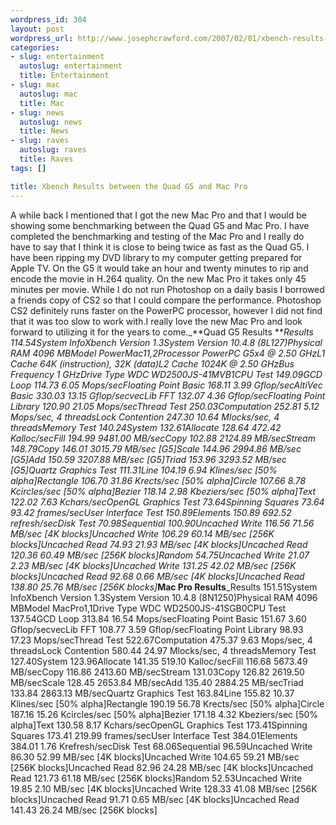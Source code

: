 ```yaml
--- 
wordpress_id: 304
layout: post
wordpress_url: http://www.josephcrawford.com/2007/02/01/xbench-results-between-the-quad-g5-and-mac-pro/
categories: 
- slug: entertainment
  autoslug: entertainment
  title: Entertainment
- slug: mac
  autoslug: mac
  title: Mac
- slug: news
  autoslug: news
  title: News
- slug: raves
  autoslug: raves
  title: Raves
tags: []

title: Xbench Results between the Quad G5 and Mac Pro
---
```

A while back I mentioned that I got the new Mac Pro and that I would be showing some benchmarking between the Quad G5 and Mac Pro.  I have completed the benchmarking and testing of the Mac Pro and I really do have to say that I think it is close to being twice as fast as the Quad G5.  I have been ripping my DVD library to my computer getting prepared for Apple TV.  On the G5 it would take an hour and twenty minutes to rip and encode the movie in H.264 quality.  On the new Mac Pro it takes only 45 minutes per movie.   While I do not run Photoshop on a daily basis I borrowed a friends copy of CS2 so that I could compare the performance.  Photoshop CS2 definitely runs faster on the PowerPC processor, however I did not find that it was too slow to work with.I really love the new Mac Pro and look forward to utilizing it for the years to come.<!--more-->_**Quad G5 Results **_Results    114.54System InfoXbench Version        1.3System Version        10.4.8 (8L127)Physical RAM        4096 MBModel        PowerMac11,2Processor        PowerPC G5x4 @ 2.50 GHzL1 Cache        64K (instruction), 32K (data)L2 Cache        1024K @ 2.50 GHzBus Frequency        1 GHzDrive Type        WDC WD2500JS-41MVB1CPU Test    149.09GCD Loop    114.73    6.05 Mops/secFloating Point Basic    168.11    3.99 Gflop/secAltiVec Basic    330.03    13.15 Gflop/secvecLib FFT    132.07    4.36 Gflop/secFloating Point Library    120.90    21.05 Mops/secThread Test    250.03Computation    252.81    5.12 Mops/sec, 4 threadsLock Contention    247.30    10.64 Mlocks/sec, 4 threadsMemory Test    140.24System    132.61Allocate    128.64    472.42 Kalloc/secFill    194.99    9481.00 MB/secCopy    102.88    2124.89 MB/secStream    148.79Copy    146.01    3015.79 MB/sec [G5]Scale    144.96    2994.86 MB/sec [G5]Add    150.59    3207.88 MB/sec [G5]Triad    153.96    3293.52 MB/sec [G5]Quartz Graphics Test    111.31Line    104.19    6.94 Klines/sec [50% alpha]Rectangle    106.70    31.86 Krects/sec [50% alpha]Circle    107.66    8.78 Kcircles/sec [50% alpha]Bezier    118.14    2.98 Kbeziers/sec [50% alpha]Text    122.02    7.63 Kchars/secOpenGL Graphics Test    73.64Spinning Squares    73.64    93.42 frames/secUser Interface Test    150.89Elements    150.89    692.52 refresh/secDisk Test    70.98Sequential    100.90Uncached Write    116.56    71.56 MB/sec [4K blocks]Uncached Write    106.29    60.14 MB/sec [256K blocks]Uncached Read    74.93    21.93 MB/sec [4K blocks]Uncached Read    120.36    60.49 MB/sec [256K blocks]Random    54.75Uncached Write    21.07    2.23 MB/sec [4K blocks]Uncached Write    131.25    42.02 MB/sec [256K blocks]Uncached Read    92.68    0.66 MB/sec [4K blocks]Uncached Read    138.80    25.76 MB/sec [256K blocks]_**Mac Pro Results**_Results    151.51System InfoXbench Version        1.3System Version        10.4.8 (8N1250)Physical RAM        4096 MBModel        MacPro1,1Drive Type        WDC WD2500JS-41SGB0CPU Test    137.54GCD Loop    313.84    16.54 Mops/secFloating Point Basic    151.67    3.60 Gflop/secvecLib FFT    108.77    3.59 Gflop/secFloating Point Library    98.93    17.23 Mops/secThread Test    522.67Computation    475.37    9.63 Mops/sec, 4 threadsLock Contention    580.44    24.97 Mlocks/sec, 4 threadsMemory Test    127.40System    123.96Allocate    141.35    519.10 Kalloc/secFill    116.68    5673.49 MB/secCopy    116.86    2413.60 MB/secStream    131.03Copy    126.82    2619.50 MB/secScale    128.45    2653.84 MB/secAdd    135.40    2884.25 MB/secTriad    133.84    2863.13 MB/secQuartz Graphics Test    163.84Line    155.82    10.37 Klines/sec [50% alpha]Rectangle    190.19    56.78 Krects/sec [50% alpha]Circle    187.16    15.26 Kcircles/sec [50% alpha]Bezier    171.18    4.32 Kbeziers/sec [50% alpha]Text    130.58    8.17 Kchars/secOpenGL Graphics Test    173.41Spinning Squares    173.41    219.99 frames/secUser Interface Test    384.01Elements    384.01    1.76 Krefresh/secDisk Test    68.06Sequential    96.59Uncached Write    86.30    52.99 MB/sec [4K blocks]Uncached Write    104.65    59.21 MB/sec [256K blocks]Uncached Read    82.96    24.28 MB/sec [4K blocks]Uncached Read    121.73    61.18 MB/sec [256K blocks]Random    52.53Uncached Write    19.85    2.10 MB/sec [4K blocks]Uncached Write    128.33    41.08 MB/sec [256K blocks]Uncached Read    91.71    0.65 MB/sec [4K blocks]Uncached Read    141.43    26.24 MB/sec [256K blocks]
